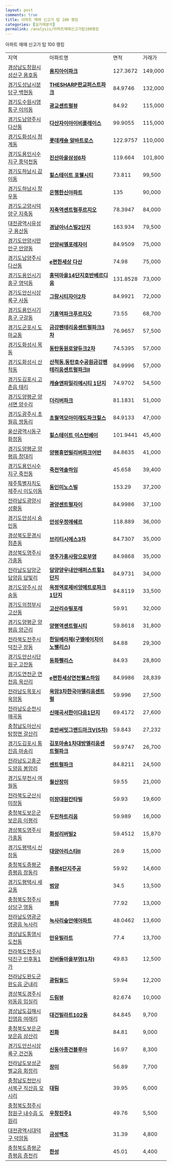 ```yaml
---
layout: post
comments: true
title: 아파트 매매 신고가 탑 100 랭킹
categories: [실거래분석]
permalink: /analysis/아파트매매신고가탑100랭킹
---
```


아파트 매매 신고가 탑 100 랭킹

<table>
  <tr>
    <td>지역</td>
    <td>아파트명</td>
    <td>면적</td>
    <td>거래가</td>
  </tr>

  <tr>
    <td><a href="/apt/경상남도창원시성산구용호동">경상남도창원시성산구 용호동</a></td>
    <td style="font-weight: bold;"><a href="/apt/경상남도창원시성산구용호동용지아이파크">용지아이파크</a></td>
    <td>127.3672</td>
    <td>149,000</td>
  </tr>

  <tr>
    <td><a href="/apt/경기도성남시분당구백현동">경기도성남시분당구 백현동</a></td>
    <td style="font-weight: bold;"><a href="/apt/경기도성남시분당구백현동THESHARP판교퍼스트파크">THESHARP판교퍼스트파크</a></td>
    <td>84.9746</td>
    <td>132,000</td>
  </tr>

  <tr>
    <td><a href="/apt/경기도수원시영통구이의동">경기도수원시영통구 이의동</a></td>
    <td style="font-weight: bold;"><a href="/apt/경기도수원시영통구이의동광교센트럴뷰">광교센트럴뷰</a></td>
    <td>84.92</td>
    <td>115,000</td>
  </tr>

  <tr>
    <td><a href="/apt/경기도남양주시다산동">경기도남양주시 다산동</a></td>
    <td style="font-weight: bold;"><a href="/apt/경기도남양주시다산동다산자이아이비플레이스">다산자이아이비플레이스</a></td>
    <td>99.9055</td>
    <td>115,000</td>
  </tr>

  <tr>
    <td><a href="/apt/경기도화성시청계동">경기도화성시 청계동</a></td>
    <td style="font-weight: bold;"><a href="/apt/경기도화성시청계동롯데캐슬알바트로스">롯데캐슬 알바트로스</a></td>
    <td>122.9757</td>
    <td>110,000</td>
  </tr>

  <tr>
    <td><a href="/apt/경기도용인시수지구풍덕천동">경기도용인시수지구 풍덕천동</a></td>
    <td style="font-weight: bold;"><a href="/apt/경기도용인시수지구풍덕천동진산마을삼성6차">진산마을삼성6차</a></td>
    <td>119.664</td>
    <td>101,800</td>
  </tr>

  <tr>
    <td><a href="/apt/경기도하남시감이동">경기도하남시 감이동</a></td>
    <td style="font-weight: bold;"><a href="/apt/경기도하남시감이동힐스테이트포웰시티">힐스테이트 포웰시티</a></td>
    <td>73.811</td>
    <td>99,500</td>
  </tr>

  <tr>
    <td><a href="/apt/경기도하남시창우동">경기도하남시 창우동</a></td>
    <td style="font-weight: bold;"><a href="/apt/경기도하남시창우동은행한신아파트">은행한신아파트</a></td>
    <td>135</td>
    <td>90,000</td>
  </tr>

  <tr>
    <td><a href="/apt/경기도고양시덕양구지축동">경기도고양시덕양구 지축동</a></td>
    <td style="font-weight: bold;"><a href="/apt/경기도고양시덕양구지축동지축역센트럴푸르지오">지축역센트럴푸르지오</a></td>
    <td>78.3947</td>
    <td>84,000</td>
  </tr>

  <tr>
    <td><a href="/apt/대전광역시유성구용산동">대전광역시유성구 용산동</a></td>
    <td style="font-weight: bold;"><a href="/apt/대전광역시유성구용산동경남아너스빌2단지">경남아너스빌2단지</a></td>
    <td>163.934</td>
    <td>79,500</td>
  </tr>

  <tr>
    <td><a href="/apt/경기도안양시만안구안양동">경기도안양시만안구 안양동</a></td>
    <td style="font-weight: bold;"><a href="/apt/경기도안양시만안구안양동안양씨엘포레자이">안양씨엘포레자이</a></td>
    <td>84.9509</td>
    <td>75,000</td>
  </tr>

  <tr>
    <td><a href="/apt/경기도남양주시다산동">경기도남양주시 다산동</a></td>
    <td style="font-weight: bold;"><a href="/apt/경기도남양주시다산동e편한세상다산">e편한세상 다산</a></td>
    <td>74.98</td>
    <td>75,000</td>
  </tr>

  <tr>
    <td><a href="/apt/경기도용인시기흥구영덕동">경기도용인시기흥구 영덕동</a></td>
    <td style="font-weight: bold;"><a href="/apt/경기도용인시기흥구영덕동흥덕마을14단지호반베르디움">흥덕마을14단지호반베르디움</a></td>
    <td>131.8528</td>
    <td>73,000</td>
  </tr>

  <tr>
    <td><a href="/apt/경기도안산시상록구사동">경기도안산시상록구 사동</a></td>
    <td style="font-weight: bold;"><a href="/apt/경기도안산시상록구사동그랑시티자이2차">그랑시티자이2차</a></td>
    <td>84.9921</td>
    <td>72,000</td>
  </tr>

  <tr>
    <td><a href="/apt/경기도용인시기흥구구갈동">경기도용인시기흥구 구갈동</a></td>
    <td style="font-weight: bold;"><a href="/apt/경기도용인시기흥구구갈동기흥역파크푸르지오">기흥역파크푸르지오</a></td>
    <td>73.55</td>
    <td>68,700</td>
  </tr>

  <tr>
    <td><a href="/apt/경기도군포시도마교동">경기도군포시 도마교동</a></td>
    <td style="font-weight: bold;"><a href="/apt/경기도군포시도마교동금강펜테리움센트럴파크3차">금강펜테리움센트럴파크3차</a></td>
    <td>76.9657</td>
    <td>57,500</td>
  </tr>

  <tr>
    <td><a href="/apt/경기도화성시목동">경기도화성시 목동</a></td>
    <td style="font-weight: bold;"><a href="/apt/경기도화성시목동동탄동원로얄듀크2차">동탄동원로얄듀크2차</a></td>
    <td>74.5395</td>
    <td>57,000</td>
  </tr>

  <tr>
    <td><a href="/apt/경기도화성시산척동">경기도화성시 산척동</a></td>
    <td style="font-weight: bold;"><a href="/apt/경기도화성시산척동산척동,동탄호수공원금강펜테리움센트럴파크Ⅱ">산척동,동탄호수공원금강펜테리움센트럴파크Ⅱ</a></td>
    <td>84.9996</td>
    <td>57,000</td>
  </tr>

  <tr>
    <td><a href="/apt/경기도김포시고촌읍 태리">경기도김포시 고촌읍 태리</a></td>
    <td style="font-weight: bold;"><a href="/apt/경기도김포시고촌읍 태리캐슬앤파밀리에시티1단지">캐슬앤파밀리에시티 1단지</a></td>
    <td>74.9702</td>
    <td>54,500</td>
  </tr>

  <tr>
    <td><a href="/apt/경기도양평군양서면 양수리">경기도양평군 양서면 양수리</a></td>
    <td style="font-weight: bold;"><a href="/apt/경기도양평군양서면 양수리더리버파크">더리버파크</a></td>
    <td>81.1831</td>
    <td>51,000</td>
  </tr>

  <tr>
    <td><a href="/apt/경기도광주시초월읍 쌍동리">경기도광주시 초월읍 쌍동리</a></td>
    <td style="font-weight: bold;"><a href="/apt/경기도광주시초월읍 쌍동리초월역모아미래도파크힐스">초월역모아미래도파크힐스</a></td>
    <td>84.9133</td>
    <td>47,000</td>
  </tr>

  <tr>
    <td><a href="/apt/울산광역시동구화정동">울산광역시동구 화정동</a></td>
    <td style="font-weight: bold;"><a href="/apt/울산광역시동구화정동힐스테이트이스턴베이">힐스테이트 이스턴베이</a></td>
    <td>101.9441</td>
    <td>45,400</td>
  </tr>

  <tr>
    <td><a href="/apt/경기도양평군양평읍 창대리">경기도양평군 양평읍 창대리</a></td>
    <td style="font-weight: bold;"><a href="/apt/경기도양평군양평읍 창대리양평휴먼빌리버파크어반">양평휴먼빌리버파크어반</a></td>
    <td>84.8635</td>
    <td>41,000</td>
  </tr>

  <tr>
    <td><a href="/apt/경기도용인시수지구죽전동">경기도용인시수지구 죽전동</a></td>
    <td style="font-weight: bold;"><a href="/apt/경기도용인시수지구죽전동죽전역솔하임">죽전역솔하임</a></td>
    <td>45.658</td>
    <td>39,400</td>
  </tr>

  <tr>
    <td><a href="/apt/제주특별자치도제주시이도이동">제주특별자치도제주시 이도이동</a></td>
    <td style="font-weight: bold;"><a href="/apt/제주특별자치도제주시이도이동동인미노스빌">동인미노스빌</a></td>
    <td>153.29</td>
    <td>37,200</td>
  </tr>

  <tr>
    <td><a href="/apt/전라남도광양시성황동">전라남도광양시 성황동</a></td>
    <td style="font-weight: bold;"><a href="/apt/전라남도광양시성황동광양센트럴자이">광양센트럴자이</a></td>
    <td>84.9986</td>
    <td>37,100</td>
  </tr>

  <tr>
    <td><a href="/apt/경기도안성시숭인동">경기도안성시 숭인동</a></td>
    <td style="font-weight: bold;"><a href="/apt/경기도안성시숭인동안성우정에쉐르">안성우정에쉐르</a></td>
    <td>118.889</td>
    <td>36,000</td>
  </tr>

  <tr>
    <td><a href="/apt/경상북도문경시점촌동">경상북도문경시 점촌동</a></td>
    <td style="font-weight: bold;"><a href="/apt/경상북도문경시점촌동브리티시에스3차">브리티시에스3차</a></td>
    <td>84.7307</td>
    <td>35,000</td>
  </tr>

  <tr>
    <td><a href="/apt/경상북도영주시가흥동">경상북도영주시 가흥동</a></td>
    <td style="font-weight: bold;"><a href="/apt/경상북도영주시가흥동영주가흥사랑으로부영">영주가흥사랑으로부영</a></td>
    <td>84.9868</td>
    <td>35,000</td>
  </tr>

  <tr>
    <td><a href="/apt/전라남도담양군담양읍 담빛리">전라남도담양군 담양읍 담빛리</a></td>
    <td style="font-weight: bold;"><a href="/apt/전라남도담양군담양읍 담빛리담양양우내안애퍼스트힐1단지">담양양우내안애퍼스트힐1단지</a></td>
    <td>84.9731</td>
    <td>34,000</td>
  </tr>

  <tr>
    <td><a href="/apt/경기도양주시삼숭동">경기도양주시 삼숭동</a></td>
    <td style="font-weight: bold;"><a href="/apt/경기도양주시삼숭동옥정역로제비앙메트로파크1단지">옥정역로제비앙메트로파크1단지</a></td>
    <td>84.8119</td>
    <td>33,500</td>
  </tr>

  <tr>
    <td><a href="/apt/경기도의정부시고산동">경기도의정부시 고산동</a></td>
    <td style="font-weight: bold;"><a href="/apt/경기도의정부시고산동고산리슈빌포레">고산리슈빌포레</a></td>
    <td>59.91</td>
    <td>32,000</td>
  </tr>

  <tr>
    <td><a href="/apt/경기도양평군양평읍 양근리">경기도양평군 양평읍 양근리</a></td>
    <td style="font-weight: bold;"><a href="/apt/경기도양평군양평읍 양근리양평역센트럴시티">양평역센트럴시티</a></td>
    <td>59.8618</td>
    <td>31,800</td>
  </tr>

  <tr>
    <td><a href="/apt/전라북도전주시덕진구장동">전라북도전주시덕진구 장동</a></td>
    <td style="font-weight: bold;"><a href="/apt/전라북도전주시덕진구장동한일베라체(구엘에이치이노팰리스)">한일베라체(구엘에이치이노팰리스)</a></td>
    <td>84.88</td>
    <td>29,300</td>
  </tr>

  <tr>
    <td><a href="/apt/경기도안산시단원구고잔동">경기도안산시단원구 고잔동</a></td>
    <td style="font-weight: bold;"><a href="/apt/경기도안산시단원구고잔동동화펠리스">동화펠리스</a></td>
    <td>84.93</td>
    <td>28,800</td>
  </tr>

  <tr>
    <td><a href="/apt/경기도연천군연천읍 옥산리">경기도연천군 연천읍 옥산리</a></td>
    <td style="font-weight: bold;"><a href="/apt/경기도연천군연천읍 옥산리e편한세상연천웰스하임">e편한세상연천웰스하임</a></td>
    <td>84.9986</td>
    <td>28,839</td>
  </tr>

  <tr>
    <td><a href="/apt/전라남도목포시옥암동">전라남도목포시 옥암동</a></td>
    <td style="font-weight: bold;"><a href="/apt/전라남도목포시옥암동옥암3차한국아델리움센트럴">옥암3차한국아델리움센트럴</a></td>
    <td>59.996</td>
    <td>27,500</td>
  </tr>

  <tr>
    <td><a href="/apt/전라남도순천시매곡동">전라남도순천시 매곡동</a></td>
    <td style="font-weight: bold;"><a href="/apt/전라남도순천시매곡동신매곡서한이다음1단지">신매곡서한이다음1단지</a></td>
    <td>69.4172</td>
    <td>27,600</td>
  </tr>

  <tr>
    <td><a href="/apt/충청남도아산시탕정면 갈산리">충청남도아산시 탕정면 갈산리</a></td>
    <td style="font-weight: bold;"><a href="/apt/충청남도아산시탕정면 갈산리호반써밋그랜드마크V(5차)">호반써밋그랜드마크V(5차)</a></td>
    <td>59.843</td>
    <td>27,232</td>
  </tr>

  <tr>
    <td><a href="/apt/경기도김포시통진읍 마송리">경기도김포시 통진읍 마송리</a></td>
    <td style="font-weight: bold;"><a href="/apt/경기도김포시통진읍 마송리김포마송1차대방엘리움센트럴파크">김포마송1차대방엘리움센트럴파크</a></td>
    <td>59.9747</td>
    <td>26,700</td>
  </tr>

  <tr>
    <td><a href="/apt/전라남도고흥군도양읍 봉암리">전라남도고흥군 도양읍 봉암리</a></td>
    <td style="font-weight: bold;"><a href="/apt/전라남도고흥군도양읍 봉암리센트럴파크">센트럴파크</a></td>
    <td>84.8211</td>
    <td>24,500</td>
  </tr>

  <tr>
    <td><a href="/apt/경기도부천시여월동">경기도부천시 여월동</a></td>
    <td style="font-weight: bold;"><a href="/apt/경기도부천시여월동월산장미">월산장미</a></td>
    <td>59.55</td>
    <td>21,000</td>
  </tr>

  <tr>
    <td><a href="/apt/전라북도군산시미장동">전라북도군산시 미장동</a></td>
    <td style="font-weight: bold;"><a href="/apt/전라북도군산시미장동미장대원칸타빌">미장대원칸타빌</a></td>
    <td>59.93</td>
    <td>19,600</td>
  </tr>

  <tr>
    <td><a href="/apt/충청북도보은군보은읍 이평리">충청북도보은군 보은읍 이평리</a></td>
    <td style="font-weight: bold;"><a href="/apt/충청북도보은군보은읍 이평리두진하트리움">두진하트리움</a></td>
    <td>59.989</td>
    <td>16,000</td>
  </tr>

  <tr>
    <td><a href="/apt/경상북도영주시가흥동">경상북도영주시 가흥동</a></td>
    <td style="font-weight: bold;"><a href="/apt/경상북도영주시가흥동화성리버빌2">화성리버빌2</a></td>
    <td>59.4512</td>
    <td>15,870</td>
  </tr>

  <tr>
    <td><a href="/apt/경기도평택시신장동">경기도평택시 신장동</a></td>
    <td style="font-weight: bold;"><a href="/apt/경기도평택시신장동대양아리스타II">대양아리스타II</a></td>
    <td>26.9</td>
    <td>15,000</td>
  </tr>

  <tr>
    <td><a href="/apt/충청북도증평군증평읍 장동리">충청북도증평군 증평읍 장동리</a></td>
    <td style="font-weight: bold;"><a href="/apt/충청북도증평군증평읍 장동리증평4단지주공">증평4단지주공</a></td>
    <td>59.92</td>
    <td>14,600</td>
  </tr>

  <tr>
    <td><a href="/apt/경기도평택시세교동">경기도평택시 세교동</a></td>
    <td style="font-weight: bold;"><a href="/apt/경기도평택시세교동범양">범양</a></td>
    <td>34.5</td>
    <td>13,500</td>
  </tr>

  <tr>
    <td><a href="/apt/충청북도청주시상당구영동">충청북도청주시상당구 영동</a></td>
    <td style="font-weight: bold;"><a href="/apt/충청북도청주시상당구영동평화">평화</a></td>
    <td>77.92</td>
    <td>13,000</td>
  </tr>

  <tr>
    <td><a href="/apt/전라남도영광군영광읍 녹사리">전라남도영광군 영광읍 녹사리</a></td>
    <td style="font-weight: bold;"><a href="/apt/전라남도영광군영광읍 녹사리녹사리숲안애아파트">녹사리숲안애아파트</a></td>
    <td>48.0462</td>
    <td>13,600</td>
  </tr>

  <tr>
    <td><a href="/apt/경상남도통영시도천동">경상남도통영시 도천동</a></td>
    <td style="font-weight: bold;"><a href="/apt/경상남도통영시도천동만유빌라트">만유빌라트</a></td>
    <td>77.4</td>
    <td>13,700</td>
  </tr>

  <tr>
    <td><a href="/apt/전라북도전주시덕진구인후동1가">전라북도전주시덕진구 인후동1가</a></td>
    <td style="font-weight: bold;"><a href="/apt/전라북도전주시덕진구인후동1가진버들마을부영(1차)">진버들마을부영(1차)</a></td>
    <td>49.83</td>
    <td>12,500</td>
  </tr>

  <tr>
    <td><a href="/apt/전라남도완도군완도읍 군내리">전라남도완도군 완도읍 군내리</a></td>
    <td style="font-weight: bold;"><a href="/apt/전라남도완도군완도읍 군내리광림월드">광림월드</a></td>
    <td>59.94</td>
    <td>12,200</td>
  </tr>

  <tr>
    <td><a href="/apt/경상북도경주시외동읍 입실리">경상북도경주시 외동읍 입실리</a></td>
    <td style="font-weight: bold;"><a href="/apt/경상북도경주시외동읍 입실리드림뷰">드림뷰</a></td>
    <td>82.674</td>
    <td>10,000</td>
  </tr>

  <tr>
    <td><a href="/apt/경상남도김해시진영읍 여래리">경상남도김해시 진영읍 여래리</a></td>
    <td style="font-weight: bold;"><a href="/apt/경상남도김해시진영읍 여래리대건빌라트102동">대건빌라트102동</a></td>
    <td>84.845</td>
    <td>9,700</td>
  </tr>

  <tr>
    <td><a href="/apt/충청북도보은군보은읍 삼산리">충청북도보은군 보은읍 삼산리</a></td>
    <td style="font-weight: bold;"><a href="/apt/충청북도보은군보은읍 삼산리진화">진화</a></td>
    <td>84.81</td>
    <td>9,000</td>
  </tr>

  <tr>
    <td><a href="/apt/경기도안산시상록구건건동">경기도안산시상록구 건건동</a></td>
    <td style="font-weight: bold;"><a href="/apt/경기도안산시상록구건건동신동아종건블루아">신동아종건블루아</a></td>
    <td>16.97</td>
    <td>8,300</td>
  </tr>

  <tr>
    <td><a href="/apt/전라남도보성군벌교읍 회정리">전라남도보성군 벌교읍 회정리</a></td>
    <td style="font-weight: bold;"><a href="/apt/전라남도보성군벌교읍 회정리장미">장미</a></td>
    <td>56.89</td>
    <td>7,700</td>
  </tr>

  <tr>
    <td><a href="/apt/충청남도천안시서북구직산읍 모시리">충청남도천안시서북구 직산읍 모시리</a></td>
    <td style="font-weight: bold;"><a href="/apt/충청남도천안시서북구직산읍 모시리대림">대림</a></td>
    <td>39.95</td>
    <td>6,000</td>
  </tr>

  <tr>
    <td><a href="/apt/충청북도청주시청원구내수읍 도원리">충청북도청주시청원구 내수읍 도원리</a></td>
    <td style="font-weight: bold;"><a href="/apt/충청북도청주시청원구내수읍 도원리우창진주1">우창진주1</a></td>
    <td>49.76</td>
    <td>5,500</td>
  </tr>

  <tr>
    <td><a href="/apt/대전광역시대덕구덕암동">대전광역시대덕구 덕암동</a></td>
    <td style="font-weight: bold;"><a href="/apt/대전광역시대덕구덕암동금성백조">금성백조</a></td>
    <td>31.39</td>
    <td>4,800</td>
  </tr>

  <tr>
    <td><a href="/apt/충청북도증평군증평읍 증천리">충청북도증평군 증평읍 증천리</a></td>
    <td style="font-weight: bold;"><a href="/apt/충청북도증평군증평읍 증천리한성">한성</a></td>
    <td>45.01</td>
    <td>4,400</td>
  </tr>

</table>
